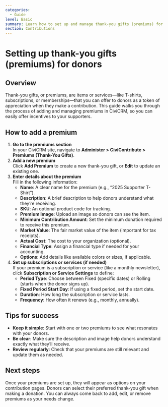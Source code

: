 ```yaml
---
categories:
  - Guide
level: Basic
summary: Learn how to set up and manage thank-you gifts (premiums) for donors on your CiviCRM contribution pages.
section: Contributions
---
```


# Setting up thank-you gifts (premiums) for donors

## Overview

Thank-you gifts, or premiums, are items or services—like T-shirts, subscriptions, or memberships—that you can offer to donors as a token of appreciation when they make a contribution. This guide walks you through the process of adding and managing premiums in CiviCRM, so you can easily offer incentives to your supporters.

## How to add a premium

1. **Go to the premiums section**  
   In your CiviCRM site, navigate to **Administer > CiviContribute > Premiums (Thank-You Gifts)**.
2. **Add a new premium**  
   Click **Add Premium** to create a new thank-you gift, or **Edit** to update an existing one.
3. **Enter details about the premium**  
   Fill in the following information:
   - **Name**: A clear name for the premium (e.g., “2025 Supporter T-Shirt”).
   - **Description**: A brief description to help donors understand what they’re receiving.
   - **SKU**: An optional product code for tracking.
   - **Premium Image**: Upload an image so donors can see the item.
   - **Minimum Contribution Amount**: Set the minimum donation required to receive this premium.
   - **Market Value**: The fair market value of the item (important for tax receipts).
   - **Actual Cost**: The cost to your organization (optional).
   - **Financial Type**: Assign a financial type if needed for your accounting.
   - **Options**: Add details like available colors or sizes, if applicable.
4. **Set up subscriptions or services (if needed)**  
   If your premium is a subscription or service (like a monthly newsletter), click **Subscription or Service Settings** to define:
   - **Period Type**: Choose between Fixed (specific dates) or Rolling (starts when the donor signs up).
   - **Fixed Period Start Day**: If using a fixed period, set the start date.
   - **Duration**: How long the subscription or service lasts.
   - **Frequency**: How often it renews (e.g., monthly, annually).

## Tips for success

- **Keep it simple**: Start with one or two premiums to see what resonates with your donors.
- **Be clear**: Make sure the description and image help donors understand exactly what they’ll receive.
- **Review regularly**: Check that your premiums are still relevant and update them as needed.

## Next steps

Once your premiums are set up, they will appear as options on your contribution pages. Donors can select their preferred thank-you gift when making a donation. You can always come back to add, edit, or remove premiums as your needs change.
